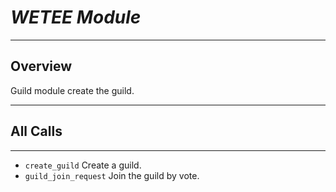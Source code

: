 # ***WETEE Module***
***
## Overview
Guild module create the guild.
***
## All Calls
***
* `create_guild` Create a guild.
* `guild_join_request` Join the guild by vote.

